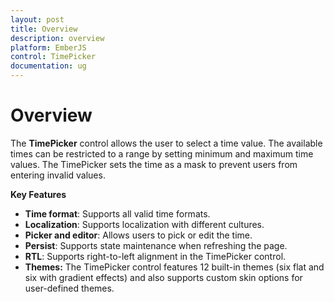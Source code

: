 ```yaml
---
layout: post
title: Overview
description: overview
platform: EmberJS
control: TimePicker
documentation: ug
---
```


# Overview

The **TimePicker** control allows the user to select a time value. The available times can be restricted to a range by setting minimum and maximum time values. The TimePicker sets the time as a mask to prevent users from entering invalid values. 

**Key Features**

* **Time format**: Supports all valid time formats.
* **Localization**: Supports localization with different cultures.
* **Picker and editor**: Allows users to pick or edit the time.
* **Persist**: Supports state maintenance when refreshing the page.
* **RTL**: Supports right-to-left alignment in the TimePicker control.
* **Themes:** The TimePicker control features 12 built-in themes (six flat and six with gradient effects) and also supports custom skin options for user-defined themes.



